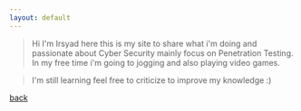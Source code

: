 ```yaml
---
layout: default
---
```


> Hi I'm Irsyad here this is my site to share what i'm doing and passionate about Cyber Security mainly focus on Penetration Testing.
  In my free time i'm going to jogging and also playing video games.

> I'm still learning feel free to criticize to improve my knowledge :)



[back](./)
